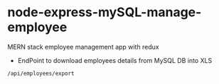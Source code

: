 # node-express-mySQL-manage-employee

MERN stack employee management app with redux

- EndPoint to download employees details from MySQL DB into XLS

```
/api/employees/export
```

